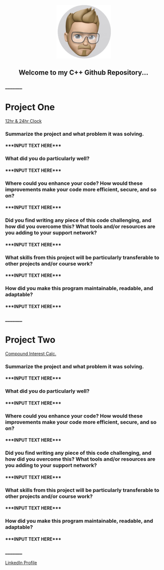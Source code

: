 <p align="center">
  <img src="https://github.com/va-nilla-gorilla/CPlusPlus/blob/main/thumbnail_IMG_0037.jpg?raw=true" width="175" title="hover text">
</p>
<h2 align="center"> Welcome to my C++ Github Repository...</h2>

<h3>_______</h3>

<h1>Project One</h1>
<a href="https://github.com/va-nilla-gorilla/CPlusPlus/tree/main/Project1/Project1/src">12hr & 24hr Clock</a>
<h3>Summarize the project and what problem it was solving.</h3>
<h4>***INPUT TEXT HERE***</h4>
<h3>What did you do particularly well?</h3>
<h4>***INPUT TEXT HERE***</h4>
<h3>Where could you enhance your code? How would these improvements make your code more efficient, secure, and so on?</h3>
<h4>***INPUT TEXT HERE***</h4>
<h3>Did you find writing any piece of this code challenging, and how did you overcome this? What tools and/or resources are you adding to your support network?</h3>
<h4>***INPUT TEXT HERE***</h4>
<h3>What skills from this project will be particularly transferable to other projects and/or course work?</h3>
<h4>***INPUT TEXT HERE***</h4>
<h3>How did you make this program maintainable, readable, and adaptable?</h3>
<h4>***INPUT TEXT HERE***</h4>

<h3>_______</h3>

<h1>Project Two</h1>
<a href="https://github.com/va-nilla-gorilla/CPlusPlus/tree/main/Project2/Project2/src">Compound Interest Calc.</a>
<h3>Summarize the project and what problem it was solving.</h3>
<h4>***INPUT TEXT HERE***</h4>
<h3>What did you do particularly well?</h3>
<h4>***INPUT TEXT HERE***</h4>
<h3>Where could you enhance your code? How would these improvements make your code more efficient, secure, and so on?</h3>
<h4>***INPUT TEXT HERE***</h4>
<h3>Did you find writing any piece of this code challenging, and how did you overcome this? What tools and/or resources are you adding to your support network?</h3>
<h4>***INPUT TEXT HERE***</h4>
<h3>What skills from this project will be particularly transferable to other projects and/or course work?</h3>
<h4>***INPUT TEXT HERE***</h4>
<h3>How did you make this program maintainable, readable, and adaptable?</h3>
<h4>***INPUT TEXT HERE***</h4>

<h3>_______</h3>

<a href="https://www.linkedin.com/in/ist1774/">LinkedIn Profile</a>
